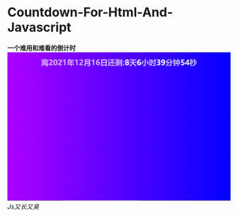 # Countdown-For-Html-And-Javascript
**一个难用和难看的倒计时**
![Time](https://raw.githubusercontent.com/WuYiBaiZhi/Countdown-For-Html-And-Javascript/main/TIme.png)
*Js又长又臭*
